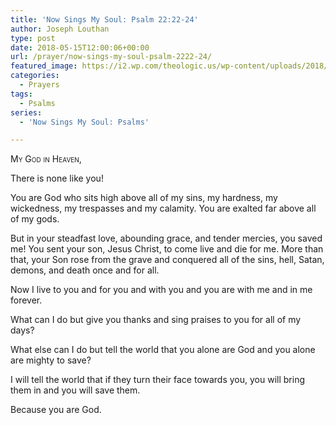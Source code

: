 ```yaml
---
title: 'Now Sings My Soul: Psalm 22:22-24'
author: Joseph Louthan
type: post
date: 2018-05-15T12:00:06+00:00
url: /prayer/now-sings-my-soul-psalm-2222-24/
featured_image: https://i2.wp.com/theologic.us/wp-content/uploads/2018/05/1-3-1024x640.jpg?resize=825%2C510
categories:
  - Prayers
tags:
  - Psalms
series:
  - 'Now Sings My Soul: Psalms'

---
```


<div style="font-variant: small-caps;">
  My God in Heaven,
</div>

There is none like you!

You are God who sits high above all of my sins, my hardness, my wickedness, my trespasses and my calamity. You are exalted far above all of my gods.

But in your steadfast love, abounding grace, and tender mercies, you saved me! You sent your son, Jesus Christ, to come live and die for me. More than that, your Son rose from the grave and conquered all of the sins, hell, Satan, demons, and death once and for all.

Now I live to you and for you and with you and you are with me and in me forever.

What can I do but give you thanks and sing praises to you for all of my days?

What else can I do but tell the world that you alone are God and you alone are mighty to save?

I will tell the world that if they turn their face towards you, you will bring them in and you will save them.

Because you are God.

